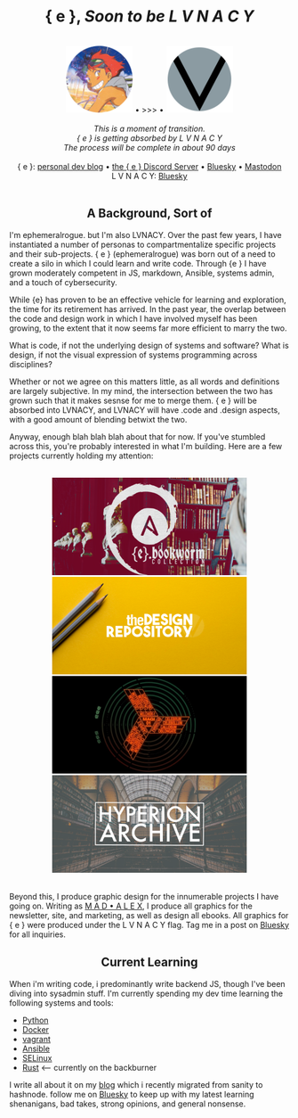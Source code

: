 <h1 align="center">{ e }, <i>Soon to be L V N A C Y</i></h1>
<br>

<div align="center">
  <img
    src="./assets/edward_small.png"
    alt="ephemeralrogue.bookworm-emblem"
    width="120px"
    height="120px"
  />
  • >>> •
  <img
    src="./assets/lvnacy_emblem_plain.png"
    alt="lunacy emblem"
    width="120px"
  />
  <br>
  <br>
  <i>This is a moment of transition.<br>
    { e } is getting absorbed by L V N A C Y<br>
    The process will be complete in about 90 days
  </i>
</div>
<br>

<div align="center">
  { e }: 
  <a href="https://blog.ephemeralrogue.xyz">personal dev blog</a>
  •
  <a href="https://discord.gg/nh7mqGEfbw">the { e } Discord Server</a>
  •
  <a href="https://bsky.app/profile/ephemeralrogue.xyz">Bluesky</a>
  •
  <a href="https://mastodon.social/@ephemeralrogue">Mastodon</a>
  <br>
</div>
<div align="center">
  L V N A C Y: 
  <a href="https://bsky.app/profile/lvnacy.xyz">Bluesky</a>
  <br>
</div>
<br>

<h2 align="center">A Background, Sort of</h2>

I'm ephemeralrogue. but I'm also LVNACY. Over the past few years, I have 
instantiated a number of personas to compartmentalize specific projects and 
their sub-projects. { e } (ephemeralrogue) was born out of a need to create a 
silo in which I could learn and write code. Through {e } I have grown 
moderately competent in JS, markdown, Ansible, systems admin, and a touch of 
cybersecurity.

While {e} has proven to be an effective vehicle for learning and 
exploration, the time for its retirement has arrived. In the past year, the 
overlap between the code and design work in which I have involved myself has 
been growing, to the extent that it now seems far more efficient to marry the 
two.

What is code, if not the underlying design of systems and software?
What is design, if not the visual expression of systems programming across 
disciplines?

Whether or not we agree on this matters little, as all words and definitions 
are largely subjective. In my mind, the intersection between the two has grown 
such that it makes sesnse for me to merge them. { e } will be absorbed into 
LVNACY, and LVNACY will have .code and .design aspects, with a good amount of 
blending betwixt the two.

Anyway, enough blah blah blah about that for now. If you've stumbled across 
this, you're probably interested in what I'm building. Here are a few projects 
currently holding my attention:

<br>

<div align="center">
  <a href="https://github.com/ephemeralrogue/ephemeralrogue.bookworm">
    <img src="./assets/e.bookworm-github-social.png" alt="ephermal rogue debian bookworm header" width="350px">
  </a>
  <a href="https://github.com/ephemeralrogue/design-repository">
    <img src="./assets/design_repository_github.png" alt="design repository project header" width="350px">
  </a>
  <a href="https://github.com/ephemeralrogue/the-magi">
    <img src="./assets/the_magi_github.png" alt="the magi project header" width="350px">
  </a>
  <a href="https://github.com/ephemeralrogue/hyperion-archive">
    <img src="./assets/hyperion_archive_github.png" alt="hyperion archive project header" width="350px">
  </a>
</div>

<br>

Beyond this, I produce graphic design for the innumerable projects I have 
going on. Writing as [M A D • A L E X][madalexxx], I produce all graphics for 
the newsletter, site, and marketing, as well as design all ebooks. All 
graphics for { e } were produced under the L V N A C Y flag. Tag me in a post 
on [Bluesky][LVNACY-bluesky] for all inquiries.

<h2 align="center">Current Learning</h2>

When i'm writing code, i predominantly write backend JS, though I've been 
diving into sysadmin stuff. I'm currently spending my dev time learning the 
following systems and tools:
- [Python](https://www.python.org/)
- [Docker](https://www.docker.com/)
- [vagrant](https://developer.hashicorp.com/vagrant/docs)
- [Ansible](https://www.ansible.com/)
- [SELinux](https://github.blog/2023-07-05-introduction-to-selinux/)
- [Rust](https://www.rust-lang.org/) <-- currently on the backburner

I write all about it on my [blog][fm-blog] which i recently migrated from 
sanity to hashnode. follow me on [Bluesky][LVNACY-bluesky] to keep up with my 
latest learning shenanigans, bad takes, strong opinions, and general nonsense.

<!-- Links -->
[fm-blog]: https://blog.ephemeralrogue.xyz
[madalexxx]: https://backstage.madalexxx.xyz
[LVNACY-bluesky]: https://bsky.app/profile/lvnacy.xyz